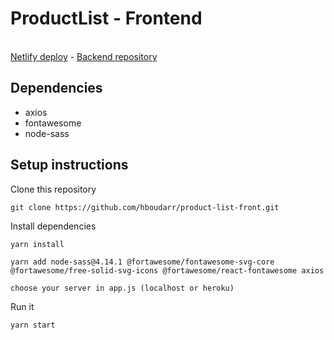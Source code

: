 # ProductList - Frontend

<br/>
<a href="">Netlify deploy</a> - <a href="https://github.com/hboudarr/product-list-back.git">Backend repository</a> 
</div>

## Dependencies

-   axios
-   fontawesome
-   node-sass

## Setup instructions

Clone this repository

```
git clone https://github.com/hboudarr/product-list-front.git
```

Install dependencies

```
yarn install
```


```
yarn add node-sass@4.14.1 @fortawesome/fontawesome-svg-core @fortawesome/free-solid-svg-icons @fortawesome/react-fontawesome axios
```


```
choose your server in app.js (localhost or heroku)
```
Run it

```
yarn start
```
